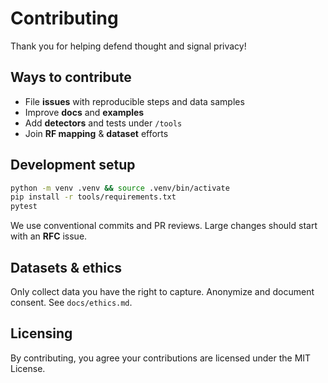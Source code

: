 # Contributing

Thank you for helping defend thought and signal privacy!

## Ways to contribute
- File **issues** with reproducible steps and data samples
- Improve **docs** and **examples**
- Add **detectors** and tests under `/tools`
- Join **RF mapping** & **dataset** efforts

## Development setup
```bash
python -m venv .venv && source .venv/bin/activate
pip install -r tools/requirements.txt
pytest
```
We use conventional commits and PR reviews. Large changes should start with an **RFC** issue.

## Datasets & ethics
Only collect data you have the right to capture. Anonymize and document consent. See `docs/ethics.md`.

## Licensing
By contributing, you agree your contributions are licensed under the MIT License.

